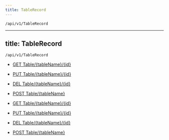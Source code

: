 ```yaml
---
title: TableRecord
---
```


```http
/api/v1/TableRecord
```

---

title: TableRecord
---

```http
/api/v1/TableRecord
```

* [GET Table/{tableName}/{id}](v1TableRecord_ReadRow.md)

* [PUT Table/{tableName}/{id}](v1TableRecord_UpdateRow.md)

* [DEL Table/{tableName}/{id}](v1TableRecord_DeleteRow.md)

* [POST Table/{tableName}](v1TableRecord_InsertRow.md)

* [GET Table/{tableName}/{id}](v1TableRecord_ReadRow.md)

* [PUT Table/{tableName}/{id}](v1TableRecord_UpdateRow.md)

* [DEL Table/{tableName}/{id}](v1TableRecord_DeleteRow.md)

* [POST Table/{tableName}](v1TableRecord_InsertRow.md)
